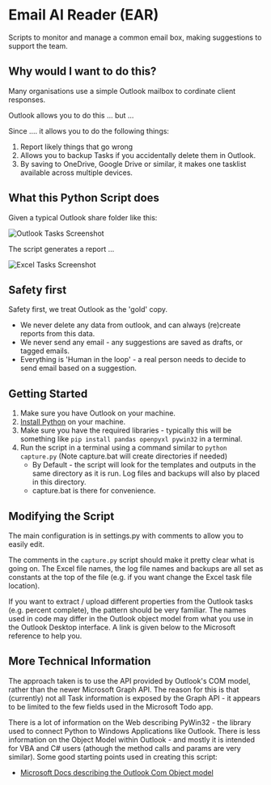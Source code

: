 # Email AI Reader (EAR)

Scripts to monitor and manage a common email box, making suggestions to support the team.

## Why would I want to do this?

Many organisations use a simple Outlook mailbox to cordinate client responses.

Outlook allows you to do this ... but ...

Since .... it allows you to do the following things:

1. Report likely things that go wrong
1. Allows you to backup Tasks if you accidentally delete them in Outlook.
1. By saving to OneDrive, Google Drive or similar, it makes one tasklist available across multiple devices.

## What this Python Script does

Given a typical Outlook share folder like this:

![Outlook Tasks Screenshot](images/outlook-tasks.png)

The script generates a report ...

![Excel Tasks Screenshot](images/excel-tasks.png)

## Safety first

Safety first, we treat Outlook as the 'gold' copy.

* We never delete any data from outlook, and can always (re)create reports from this data.
* We never send any email - any suggestions are saved as drafts, or tagged emails.
* Everything is 'Human in the loop' - a real person needs to decide to send email based on a suggestion.

## Getting Started

1. Make sure you have Outlook on your machine.
1. [Install Python](https://www.python.org/downloads/) on your machine.
1. Make sure you have the required libraries - typically this will be something like ``pip install pandas openpyxl pywin32`` in a terminal.
1. Run the script in a terminal using a command similar to ``python capture.py`` (Note capture.bat will create directories if needed)
   * By Default - the script will look for the templates and outputs in the same directory as it is run. Log files and backups will also by placed in this directory.
   * capture.bat is there for convenience.

## Modifying the Script

The main configuration is in settings.py with comments to allow you to easily edit.

The comments in the ``capture.py`` script should make it pretty clear what is going on. The Excel file names, the log file names and backups are all set as constants at the top of the file (e.g. if you want change the Excel task file location).

If you want to extract / upload different properties from the Outlook tasks (e.g. percent complete), the pattern should be very familiar. The names used in code may differ in the Outlook object model from what you use in the Outlook Desktop interface. A link is given below to the Microsoft reference to help you.

## More Technical Information

The approach taken is to use the API provided by Outlook's COM model, rather than the newer Microsoft Graph API. The reason for this is that (currently) not all Task information is exposed by the Graph API - it appears to be limited to the few fields used in the Microsoft Todo app.

There is a lot of information on the Web describing PyWin32 - the library used to connect Python to Windows Applications like Outlook. There is less information on the Object Model within Outlook - and mostly it is intended for VBA and C# users (athough the method calls and params are very similar). Some good starting points used in creating this script:

* [Microsoft Docs describing the Outlook Com Object model](https://docs.microsoft.com/en-us/dotnet/api/microsoft.office.interop.outlook.mapifolder?view=outlook-pia)
